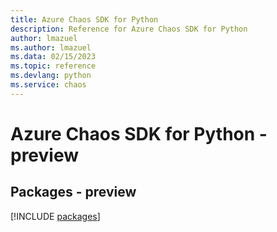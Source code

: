 ```yaml
---
title: Azure Chaos SDK for Python
description: Reference for Azure Chaos SDK for Python
author: lmazuel
ms.author: lmazuel
ms.data: 02/15/2023
ms.topic: reference
ms.devlang: python
ms.service: chaos
---
```

# Azure Chaos SDK for Python - preview
## Packages - preview
[!INCLUDE [packages](chaos-index.md)]